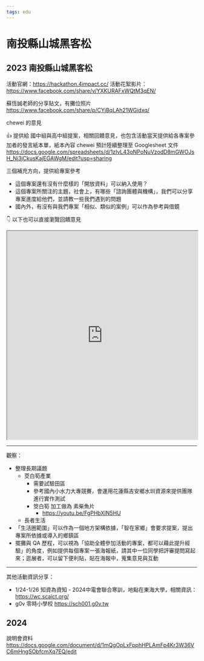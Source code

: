 ```yaml
---
tags: edu
---
```


# 南投縣山城黑客松

## 2023 南投縣山城黑客松

活動官網：https://hackathon.4impact.cc/
活動花絮影片：https://www.facebook.com/share/v/YXKURAFxWQtM3qEN/


蘇恆誠老師的分享貼文，有攤位照片 https://www.facebook.com/share/p/CYjBqLAh21WGidxq/

chewei 的意見

👍 提供給 國中組與高中組提案，相關回饋意見，也包含活動當天提供給各專案參加者的發言紙本單，紙本內容 chewei 預計陸續整理至 Googlesheet 文件
https://docs.google.com/spreadsheets/d/1zIvL43oNPoNuVzodD8mGWOJsH_Nj3jCkusKajEGAWgM/edit?usp=sharing

三個補充方向，提供給專案參考
- 這個專案還有沒有什麼樣的「開放資料」可以納入使用？
- 這個專案所關注的主題，社會上，有哪些「諮詢團體與機構」，我們可以分享專案進度給他們，並請教一些我們遇到的問題
- 國內外，有沒有與我們專案「相似、類似的案例」可以作為參考與借鏡

👇 以下也可以直接瀏覽回饋意見
<iframe width=100% height="550" src="https://docs.google.com/spreadsheets/d/e/2PACX-1vTzUhPZgpqnGoSnQ6zkvbCqtRwgUAqSiPRqTLpTVp2bGU_iU8tVt-pOT49gZ56s9KMDxcuGafXDOBcF/pubhtml?widget=true&amp;headers=false"></iframe>

---

觀察：
- 整理長期議題
    - 茭白筍產業
        - 需要試驗田區
        - 參考國內小水力大專競賽，會運用花蓮縣吉安鄉水圳資源來提供團隊進行實作測試
        - 筊白筍 加工做為 素柴魚片
            - https://youtu.be/FgPHbXIN5HU
    - 長者生活
- 「生活圈範圍」可以作為一個地方架構依據，「智在家鄉」會要求提案，提出專案所依據或導入的鄉鎮區
- 擺攤與 QA 歷程，可以視為「協助全體參加活動的專案，都可以藉此提升經驗」的角度，例如提供每個專案一張海報紙，請其中一位同學把評審提問寫起來；逛展者，可以留下便利貼，貼在海報中，蒐集意見與互動

---

其他活動資訊分享：
- 1/24-1/26 知資為資知 - 2024中電會聯合寒訓，地點在東海大學，相關資訊：https://wc.scaict.org/
- g0v 零時小學校 https://sch001.g0v.tw


## 2024

說明會資料
https://docs.google.com/document/d/1mQgOpLxFpphHPLAmFp4Kr3W36VC6mHngSObfcmXq7EQ/edit